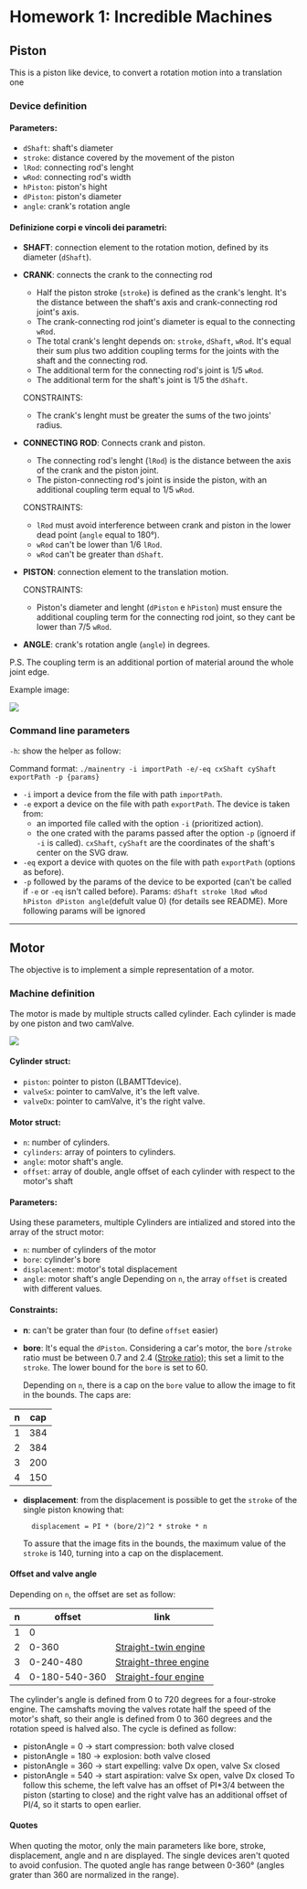 # Homework 1:  Incredible Machines
## Piston
This is a piston like device, to convert a rotation motion into a translation one

### Device definition

#### Parameters:
* `dShaft`: shaft's diameter 
* `stroke`: distance covered by the movement of the piston
* `lRod`: connecting rod's lenght
* `wRod`: connecting rod's width
* `hPiston`: piston's hight
* `dPiston`: piston's diameter
* `angle`: crank's rotation angle 

#### Definizione corpi e vincoli dei parametri:
* __SHAFT__: connection element to the rotation motion, defined by its diameter (`dShaft`).
* __CRANK__: connects the crank to the connecting rod
    - Half the piston stroke (`stroke`) is defined as the crank's lenght. It's the distance between the shaft's axis and crank-connecting rod joint's axis.
    - The crank-connecting rod joint's diameter is equal to the connecting `wRod`.
    - The total crank's lenght depends on: `stroke`, `dShaft`, `wRod`. It's equal their sum plus two addition coupling terms for the joints with the shaft and the connecting rod.
    - The additional term for the connecting rod's joint is 1/5 `wRod`.
    - The additional term for the shaft's joint is 1/5 the `dShaft`.

    CONSTRAINTS:
    - The crank's lenght must be greater the sums of the two joints' radius.
* __CONNECTING ROD__: Connects crank and piston.
    - The connecting rod's lenght (`lRod`) is the distance between the axis of the crank and the piston joint.
    - The piston-connecting rod's joint is inside the piston, with an additional coupling term equal to 1/5 `wRod`.

    CONSTRAINTS:
    - `lRod` must avoid interference between crank and piston in the lower dead point (`angle` equal to 180°). 
    - `wRod` can't be lower than 1/6 `lRod`.
    - `wRod` can't be greater than `dShaft`.
* __PISTON__: connection element to the translation motion.

    CONSTRAINTS:
    - Piston's diameter and lenght (`dPiston` e `hPiston`) must ensure the additional coupling term for the connecting rod joint, so they cant be lower than 7/5 `wRod`.
* __ANGLE__: crank's rotation angle (`angle`) in degrees.

P.S. The coupling term is an additional portion of material around the whole joint edge.

Example image: 

![](device.svg)

### Command line parameters
`-h`: show the helper as follow:

Command format: `./mainentry -i importPath -e/-eq cxShaft cyShaft exportPath -p {params}`
* `-i` import a device from the file with path `importPath`.
* `-e` export a device on the file with path `exportPath`. The device is taken from:
    - an imported file called with the option `-i` (prioritized action).
    - the one crated with the params passed after the option `-p` (ignoerd if `-i` is called).
    `cxShaft`, `cyShaft` are the coordinates of the shaft's center on the SVG draw.
* `-eq` export a device with quotes on the file with path `exportPath` (options as before).
* `-p` followed by the params of the device to be exported (can't be called if `-e` or `-eq` isn't called before).
    Params: `dShaft stroke lRod wRod hPiston dPiston angle`(defult value 0) (for details see README).
More following params will be ignored 

------

## Motor
The objective is to implement a simple representation of a motor.

### Machine definition
The motor is made by multiple structs called cylinder. Each cylinder is made by one piston and two camValve.

![](motor.svg)

#### Cylinder struct:
* `piston`: pointer to piston (LBAMTTdevice).
* `valveSx`: pointer to camValve, it's the left valve.
* `valveDx`: pointer to camValve, it's the right valve.

#### Motor struct:
* `n`: number of cylinders.
* `cylinders`: array of pointers to cylinders.
* `angle`: motor shaft's angle.
* `offset`: array of double, angle offset of each cylinder with respect to the motor's shaft

#### Parameters:
Using these parameters, multiple Cylinders are intialized and stored into the array of the struct motor:
* `n`: number of cylinders of the motor
* `bore`: cylinder's bore
* `displacement`: motor's total displacement
* `angle`: motor shaft's angle
Depending on `n`, the array `offset` is created with different values. 

#### Constraints:
* __n__: can't be grater than four (to define `offset` easier)
* __bore__: It's equal the `dPiston`. Considering a car's motor, the `bore` /`stroke` ratio must be between 0.7 and 2.4 ([Stroke ratio](https://en.wikipedia.org/wiki/Stroke_ratio)); this set a limit to the `stroke`. The lower bound for the `bore` is set to 60.
  
  Depending on `n`, there is a cap on the `bore` value to allow the image to fit in the bounds. The caps are:

| n  | cap |
|---|---|
| 1  | 384  |
| 2  | 384  |
| 3  | 200  |
| 4  | 150  |

* __displacement__: from the displacement is possible to get the `stroke` of the single piston knowing that: 
  
        displacement = PI * (bore/2)^2 * stroke * n

    To assure that the image fits in the bounds, the maximum value of the `stroke` is 140, turning into a cap on the displacement.

#### Offset and valve angle
Depending on `n`, the offset are set as follow:

| n  | offset | link |
|---|---|---|
| 1  | 0 |    |
| 2  | 0-360 |  [Straight-twin engine](https://en.wikipedia.org/wiki/Straight-twin_engine)  |
| 3  | 0-240-480 |  [Straight-three engine](https://en.wikipedia.org/wiki/Straight-three_engine)  |
| 4  | 0-180-540-360 |  [Straight-four engine](https://en.wikipedia.org/wiki/Straight-four_engine)  |

The cylinder's angle is defined from 0 to 720 degrees for a four-stroke engine. The camshafts moving the valves rotate half the speed of the motor's shaft, so their angle is defined from 0 to 360 degrees and the rotation speed is halved also. The cycle is defined as follow:
* pistonAngle = 0 -> start compression: both valve closed
* pistonAngle = 180 -> explosion: both valve closed
* pistonAngle = 360 -> start expelling: valve Dx open, valve Sx closed
* pistonAngle = 540 -> start aspiration: valve Sx open, valve Dx closed
To follow this scheme, the left valve has an offset of PI*3/4 between the piston (starting to close) and the right valve has an additional offset of PI/4, so it starts to open earlier.

#### Quotes
When quoting the motor, only the main parameters like bore, stroke, displacement, angle and n are displayed. The single devices aren't quoted to avoid confusion.
The quoted angle has range between 0-360° (angles grater than 360 are normalized in the range).